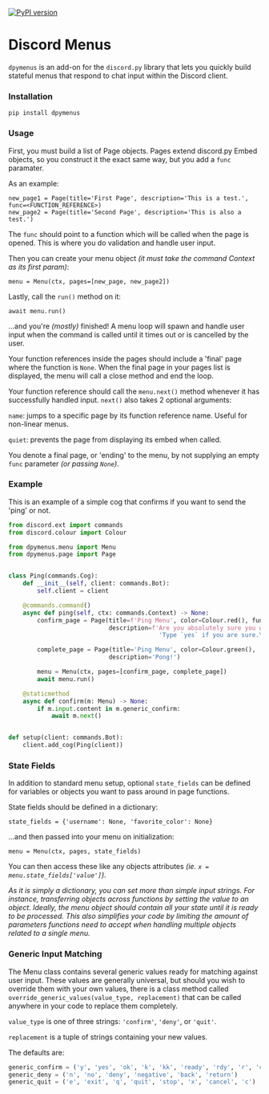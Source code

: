[![PyPI version](https://badge.fury.io/py/dpymenus.svg)](https://badge.fury.io/py/dpymenus)

# Discord Menus
`dpymenus` is an add-on for the `discord.py` library that lets you quickly build stateful
menus that respond to chat input within the Discord client.

### Installation
`pip install dpymenus`

### Usage
First, you must build a list of Page objects. Pages extend discord.py
Embed objects, so you construct it the exact same way, but you add a `func` paramater.

As an example:

    new_page1 = Page(title='First Page', description='This is a test.', func=<FUNCTION_REFERENCE>)
    new_page2 = Page(title='Second Page', description='This is also a test.')

The `func` should point to a function which will be called when the page is opened. This is
where you do validation and handle user input.
    
Then you can create your menu object *(it must take the command Context as its first param)*:

    menu = Menu(ctx, pages=[new_page, new_page2])
    
Lastly, call the `run()` method on it:

    await menu.run()
    
...and you're *(mostly)* finished! A menu loop will spawn and handle user input when the command is 
called until it times out or is cancelled by the user.

Your function references inside the pages should include a 'final' page where the
function is `None`. When the final page in your pages list is displayed, the menu will call a
close method and end the loop.

Your function reference should call the `menu.next()` method whenever it has
successfully handled input. `next()` also takes 2 optional arguments: 

`name`: jumps to a specific page by its function reference name. Useful for non-linear menus.

`quiet`: prevents the page from displaying its embed when called.

You denote a final page, or 'ending' to the menu, by not supplying an empty `func` parameter *(or passing `None`)*.
    
### Example
This is an example of a simple cog that confirms if you want to send the 'ping' or not.
```python
from discord.ext import commands
from discord.colour import Colour

from dpymenus.menu import Menu
from dpymenus.page import Page


class Ping(commands.Cog):
    def __init__(self, client: commands.Bot):
        self.client = client

    @commands.command()
    async def ping(self, ctx: commands.Context) -> None:
        confirm_page = Page(title=f'Ping Menu', color=Colour.red(), func=self.confirm,
                            description=f'Are you absolutely sure you want to send a ping command?\n\n'
                                          'Type `yes` if you are sure.\nType `quit` to cancel this menu.')

        complete_page = Page(title='Ping Menu', color=Colour.green(),
                            description='Pong!')

        menu = Menu(ctx, pages=[confirm_page, complete_page])
        await menu.run()

    @staticmethod
    async def confirm(m: Menu) -> None:
        if m.input.content in m.generic_confirm:
            await m.next()


def setup(client: commands.Bot):
    client.add_cog(Ping(client))
```
### State Fields
In addition to standard menu setup, optional `state_fields` can be defined for variables or objects you
want to pass around in page functions.

State fields should be defined in a dictionary:

    state_fields = {'username': None, 'favorite_color': None}

...and then passed into your menu on initialization:

    menu = Menu(ctx, pages, state_fields)

You can then access these like any objects attributes *(ie. `x = menu.state_fields['value']`)*.

*As it is simply a dictionary, you can set more than simple input strings. For instance,
transferring objects across functions by setting the value to an object. Ideally, the menu 
object should contain all your state until it is ready to be processed. This also simplifies
your code by limiting the amount of parameters functions need to accept when handling
multiple objects related to a single menu.*

### Generic Input Matching
The Menu class contains several generic values ready for matching against user input. These values
are generally universal, but should you wish to override them with your own values, there is a 
class method called `override_generic_values(value_type, replacement)` that can be called anywhere
in your code to replace them completely.

`value_type` is one of three strings: `'confirm'`, `'deny'`, or `'quit'`.

`replacement` is a tuple of strings containing your new values.

The defaults are:
```python
generic_confirm = ('y', 'yes', 'ok', 'k', 'kk', 'ready', 'rdy', 'r', 'confirm', 'okay')
generic_deny = ('n', 'no', 'deny', 'negative', 'back', 'return')
generic_quit = ('e', 'exit', 'q', 'quit', 'stop', 'x', 'cancel', 'c')
```
